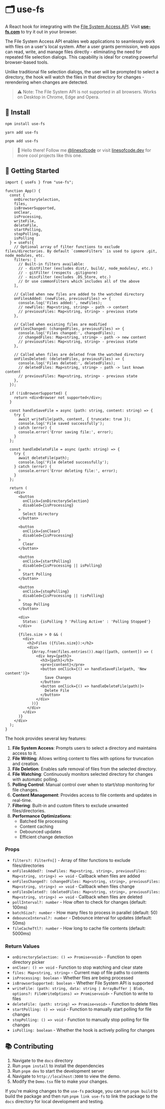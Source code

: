 # 🗂️ use-fs

A React hook for integrating with the [File System Access API](https://developer.mozilla.org/en-US/docs/Web/API/File_System_Access_API). Visit [**use-fs.com**](https://use-fs.com) to try it out in your browser.

The File System Access API enables web applications to seamlessly work with files on a user's local system. After a user grants permission, web apps can read, write, and manage files directly - eliminating the need for repeated file selection dialogs. This capability is ideal for creating powerful browser-based tools.

Unlike traditional file selection dialogs, the user will be prompted to select a directory, the hook will watch the files in that directory for changes - rerendering when changes are detected.

> ⚠️ Note: The File System API is not supported in all browsers. Works on Desktop in Chrome, Edge and Opera.

## 📡 Install

```console
npm install use-fs

yarn add use-fs

pnpm add use-fs
```

> 👋 Hello there! Follow me [@linesofcode](https://twitter.com/linesofcode) or visit [linesofcode.dev](https://linesofcode.dev) for more cool projects like this one.

## 🚀 Getting Started

```tsx
import { useFs } from "use-fs";

function App() {
  const { 
    onDirectorySelection, 
    files,
    isBrowserSupported,
    onClear,
    isProcessing,
    writeFile,
    deleteFile,
    startPolling,
    stopPolling,
    isPolling
  } = useFs({
    // Optional array of filter functions to exclude files/directories. By default `commonFilters` is used to ignore .git, node_modules, etc.
    filters: [
      // Built-in filters available:
      // - distFilter (excludes dist/, build/, node_modules/, etc.)
      // - gitFilter (respects .gitignore)
      // - miscFilter (excludes .DS_Store, etc.)
      // Or use commonFilters which includes all of the above
    ],
    
    // Called when new files are added to the watched directory
    onFilesAdded: (newFiles, previousFiles) => {
      console.log('Files added:', newFiles);
      // newFiles: Map<string, string> - path -> content
      // previousFiles: Map<string, string> - previous state
    },

    // Called when existing files are modified
    onFilesChanged: (changedFiles, previousFiles) => {
      console.log('Files changed:', changedFiles);
      // changedFiles: Map<string, string> - path -> new content
      // previousFiles: Map<string, string> - previous state
    },

    // Called when files are deleted from the watched directory
    onFilesDeleted: (deletedFiles, previousFiles) => {
      console.log('Files deleted:', deletedFiles);
      // deletedFiles: Map<string, string> - path -> last known content
      // previousFiles: Map<string, string> - previous state
    },
  });

  if (!isBrowserSupported) {
    return <div>Browser not supported</div>;
  }

  const handleSaveFile = async (path: string, content: string) => {
    try {
      await writeFile(path, content, { truncate: true });
      console.log('File saved successfully');
    } catch (error) {
      console.error('Error saving file:', error);
    }
  };

  const handleDeleteFile = async (path: string) => {
    try {
      await deleteFile(path);
      console.log('File deleted successfully');
    } catch (error) {
      console.error('Error deleting file:', error);
    }
  };

  return (
    <div>
      <button 
        onClick={onDirectorySelection}
        disabled={isProcessing}
      >
        Select Directory
      </button>

      <button 
        onClick={onClear}
        disabled={isProcessing}
      >
        Clear
      </button>

      <button 
        onClick={startPolling}
        disabled={isProcessing || isPolling}
      >
        Start Polling
      </button>

      <button 
        onClick={stopPolling}
        disabled={isProcessing || !isPolling}
      >
        Stop Polling
      </button>

      <div>
        Status: {isPolling ? 'Polling Active' : 'Polling Stopped'}
      </div>

      {files.size > 0 && (
        <div>
          <h2>Files ({files.size}):</h2>
          <div>
            {Array.from(files.entries()).map(([path, content]) => (
              <div key={path}>
                <h3>{path}</h3>
                <pre>{content}</pre>
                <button onClick={() => handleSaveFile(path, 'New content')}>
                  Save Changes
                </button>
                <button onClick={() => handleDeleteFile(path)}>
                  Delete File
                </button>
              </div>
            ))}
          </div>
        </div>
      )}
    </div>
  );
}
```

The hook provides several key features:

1. **File System Access**: Prompts users to select a directory and maintains access to it.
2. **File Writing**: Allows writing content to files with options for truncation and creation.
3. **File Deletion**: Enables safe removal of files from the selected directory.
4. **File Watching**: Continuously monitors selected directory for changes with automatic polling.
5. **Polling Control**: Manual control over when to start/stop monitoring for file changes.
6. **Content Management**: Provides access to file contents and updates in real-time.
7. **Filtering**: Built-in and custom filters to exclude unwanted files/directories.
8. **Performance Optimizations**: 
   - Batched file processing
   - Content caching
   - Debounced updates
   - Efficient change detection

### Props

- `filters?: FilterFn[]` - Array of filter functions to exclude files/directories
- `onFilesAdded?: (newFiles: Map<string, string>, previousFiles: Map<string, string>) => void` - Callback when files are added
- `onFilesChanged?: (changedFiles: Map<string, string>, previousFiles: Map<string, string>) => void` - Callback when files change
- `onFilesDeleted?: (deletedFiles: Map<string, string>, previousFiles: Map<string, string>) => void` - Callback when files are deleted
- `pollInterval?: number` - How often to check for changes (default: 100ms)
- `batchSize?: number` - How many files to process in parallel (default: 50)
- `debounceInterval?: number` - Debounce interval for updates (default: 50ms)
- `fileCacheTtl?: number` - How long to cache file contents (default: 5000ms)

### Return Values

- `onDirectorySelection: () => Promise<void>` - Function to open directory picker
- `onClear: () => void` - Function to stop watching and clear state
- `files: Map<string, string>` - Current map of file paths to contents
- `isProcessing: boolean` - Whether files are being processed
- `isBrowserSupported: boolean` - Whether File System API is supported
- `writeFile: (path: string, data: string | ArrayBuffer | Blob, options?: FileWriteOptions) => Promise<void>` - Function to write to files
- `deleteFile: (path: string) => Promise<void>` - Function to delete files
- `startPolling: () => void` - Function to manually start polling for file changes
- `stopPolling: () => void` - Function to manually stop polling for file changes  
- `isPolling: boolean` - Whether the hook is actively polling for changes


## 📚 Contributing

1. Navigate to the `docs` directory
2. Run `pnpm install` to install the dependencies
3. Run `pnpm dev` to start the development server
3. Navigate to `http://localhost:3000` to view the demo.
5. Modify the `Demo.tsx` file to make your changes.

If you're making changes to the `use-fs` package, you can run `pnpm build` to build the package and then run `pnpm link use-fs` to link the package to the `docs` directory for local development and testing.